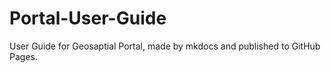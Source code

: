 # Portal-User-Guide
User Guide for Geosaptial Portal, made by mkdocs and published to GitHub Pages.

